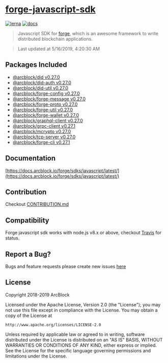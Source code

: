 # [forge-javascript-sdk](https://github.com/ArcBlock/forge-js)

[![lerna](https://img.shields.io/badge/maintained%20with-lerna-cc00ff.svg)](https://lernajs.io/)
[![docs](https://img.shields.io/badge/powered%20by-arcblock-green.svg)](https://docs.arcblock.io)

> Javascript SDK for [forge](https://docs.arcblock.io/forge/latest/), which is an awesome framework to write distributed blockchain applications.

> Last updated at 5/16/2019, 4:20:30 AM

## Packages Included

- [@arcblock/did v0.27.0](./packages/did)
- [@arcblock/did-auth v0.27.0](./packages/did-auth)
- [@arcblock/did-util v0.27.0](./packages/did-util)
- [@arcblock/forge-config v0.27.0](./packages/forge-config)
- [@arcblock/forge-message v0.27.0](./packages/forge-message)
- [@arcblock/forge-proto v0.27.0](./packages/forge-proto)
- [@arcblock/forge-util v0.27.0](./packages/forge-util)
- [@arcblock/forge-wallet v0.27.0](./packages/forge-wallet)
- [@arcblock/graphql-client v0.27.0](./packages/graphql-client)
- [@arcblock/grpc-client v0.27.1](./packages/grpc-client)
- [@arcblock/mcrypto v0.27.0](./packages/mcrypto)
- [@arcblock/tcp-server v0.27.0](./packages/tcp-server)
- [@arcblock/forge-cli v0.27.1](./apps/forge-cli)

## Documentation

[https://docs.arcblock.io/forge/sdks/javascript/latest/](https://docs.arcblock.io/forge/sdks/javascript/latest/)

## Contribution

Checkout [CONTRIBUTION.md](./CONTRIBUTION.md)

## Compatibility

Forge javascript sdk works with node.js v8.x or above, checkout [Travis](https://travis-ci.com/ArcBlock/forge-js/builds) for status.

## Report a Bug?

Bugs and feature requests please create new issues [here](https://github.com/ArcBlock/forge-js/issues)

## License

Copyright 2018-2019 ArcBlock

Licensed under the Apache License, Version 2.0 (the "License");
you may not use this file except in compliance with the License.
You may obtain a copy of the License at

    http://www.apache.org/licenses/LICENSE-2.0

Unless required by applicable law or agreed to in writing, software
distributed under the License is distributed on an "AS IS" BASIS,
WITHOUT WARRANTIES OR CONDITIONS OF ANY KIND, either express or implied.
See the License for the specific language governing permissions and
limitations under the License.

